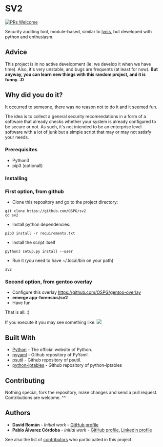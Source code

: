 # SV2
[![PRs Welcome](https://img.shields.io/badge/PRs-welcome-brightgreen.svg?style=flat-square)](http://makeapullrequest.com) 

Security auditing tool, module-based, similar to [lynis](https://github.com/CISOfy/lynis), but developed with python and enthusiasm.

## Advice
This project is in no active development (ie: we develop it when we have time).
Also, it's very unstable, and bugs are frequents (at least for now). **But anyway, you can learn new things with this random project, and it is funny. :D**

## Why did you do it?
It occurred to someone, there was no reason not to do it and it seemed fun.

The idea is to collect a general security recomendations in a form of a software that already checks whether your system is already configured to be secure or not. As such, it's not intended to be an enterprise level software with a lot of junk but a simple script that may or may not satisfy your needs.

### Prerequisites

* Python3
* pip3 (optionall)

### Installing

### First option, from github 

* Clone this repository and go to the project directory:
```
git clone https://github.com/OSPG/sv2
cd sv2
```
* Install python dependencies:
```
pip3 install -r requirements.txt
```
* Install the script itself
```
python3 setup.py install --user
```
* Run it (you need to have ~/.local/bin on your path)
```
sv2
```

### Second option, from gentoo overlay

* Configure this overlay https://github.com/OSPG/gentoo-overlay
* **emerge app-forensics/sv2**
* Have fun

That is all. :)

If you execute it you may see something like:
![](https://imgur.com/download/r96uZOh)

## Built With

* [Python](https://python.org) - The official website of Python.
* [pyyaml](https://github.com/yaml/pyyaml) - Github repository of PyYaml.
* [psutil](https://github.com/giampaolo/psutil) - Github repository of psutil.
* [python-iptables](https://github.com/ldx/python-iptables) - Github repository of python-iptables

## Contributing

Nothing special, fork the repository, make changes and send a pull request.
Contributions are welcome. ^^

## Authors

* **David Román** - *Initial work* - [GitHub profile](https://github.com/stkw0)
* **Pablo Álvarez Córdoba** - *Initial work* - [GitHub profile](https://github.com/palvarezcordoba/), [Linkedin profile](https://www.linkedin.com/in/pablo-Álvarez-Córdoba/)

See also the list of [contributors](https://github.com/OSPG/sv2/contributors) who participated in this project.
